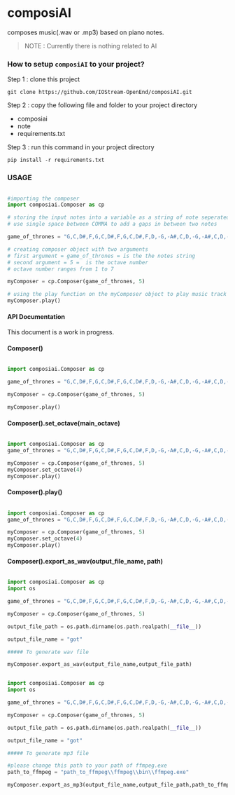 # composiAI
composes music(.wav or .mp3) based on piano notes.
> NOTE : Currently there is nothing related to AI
### How to setup ```composiAI``` to your project?

Step 1 : clone this project
```
git clone https://github.com/IOStream-OpenEnd/composiAI.git
```
Step 2 : copy the following file and folder to your project directory
- composiai
- note
- requirements.txt

Step 3 : run this command in your project directory
```
pip install -r requirements.txt
```
### USAGE

```python

#importing the composer
import composiai.Composer as cp

# storing the input notes into a variable as a string of note seperated by A COMMA(",")
# use single space between COMMA to add a gaps in between two notes

game_of_thrones = "G,C,D#,F,G,C,D#,F,G,C,D#,F,D,-G,-A#,C,D,-G,-A#,C,D,-G, , ,G, ,C, ,D#,F,G, ,C, ,D#,F,D,-A#,D#,F,D,-A#, ,F, ,-A#, ,D#,D,F, ,-A#, ,D#,D,C,-G#,-G#,-A#,C,-F,-G#,-A#,C,-F,-G#,-A#,C"

# creating composer object with two arguments
# first argument = game_of_thrones = is the the notes string 
# second argument = 5 =  is the octave number
# octave number ranges from 1 to 7

myComposer = cp.Composer(game_of_thrones, 5)

# using the play function on the myComposer object to play music track generated by our string game_of_thrones
myComposer.play()

```

#### API Documentation

This document is a work in progress.
#### Composer()
```python

import composiai.Composer as cp

game_of_thrones = "G,C,D#,F,G,C,D#,F,G,C,D#,F,D,-G,-A#,C,D,-G,-A#,C,D,-G, , ,G, ,C, ,D#,F,G, ,C, ,D#,F,D,-A#,D#,F,D,-A#, ,F, ,-A#, ,D#,D,F, ,-A#, ,D#,D,C,-G#,-G#,-A#,C,-F,-G#,-A#,C,-F,-G#,-A#,C"

myComposer = cp.Composer(game_of_thrones, 5)

myComposer.play()

```
#### Composer().set_octave(main_octave)
```python

import composiai.Composer as cp
game_of_thrones = "G,C,D#,F,G,C,D#,F,G,C,D#,F,D,-G,-A#,C,D,-G,-A#,C,D,-G, , ,G, ,C, ,D#,F,G, ,C, ,D#,F,D,-A#,D#,F,D,-A#, ,F, ,-A#, ,D#,D,F, ,-A#, ,D#,D,C,-G#,-G#,-A#,C,-F,-G#,-A#,C,-F,-G#,-A#,C"

myComposer = cp.Composer(game_of_thrones, 5)
myComposer.set_octave(4)
myComposer.play()

```
#### Composer().play()
```python

import composiai.Composer as cp
game_of_thrones = "G,C,D#,F,G,C,D#,F,G,C,D#,F,D,-G,-A#,C,D,-G,-A#,C,D,-G, , ,G, ,C, ,D#,F,G, ,C, ,D#,F,D,-A#,D#,F,D,-A#, ,F, ,-A#, ,D#,D,F, ,-A#, ,D#,D,C,-G#,-G#,-A#,C,-F,-G#,-A#,C,-F,-G#,-A#,C"

myComposer = cp.Composer(game_of_thrones, 5)
myComposer.set_octave(4)
myComposer.play()

```
#### Composer().export_as_wav(output_file_name, path)
```python

import composiai.Composer as cp
import os

game_of_thrones = "G,C,D#,F,G,C,D#,F,G,C,D#,F,D,-G,-A#,C,D,-G,-A#,C,D,-G, , ,G, ,C, ,D#,F,G, ,C, ,D#,F,D,-A#,D#,F,D,-A#, ,F, ,-A#, ,D#,D,F, ,-A#, ,D#,D,C,-G#,-G#,-A#,C,-F,-G#,-A#,C,-F,-G#,-A#,C"

myComposer = cp.Composer(game_of_thrones, 5)

output_file_path = os.path.dirname(os.path.realpath(__file__))

output_file_name = "got"

##### To generate wav file

myComposer.export_as_wav(output_file_name,output_file_path)

```
```python

import composiai.Composer as cp
import os

game_of_thrones = "G,C,D#,F,G,C,D#,F,G,C,D#,F,D,-G,-A#,C,D,-G,-A#,C,D,-G, , ,G, ,C, ,D#,F,G, ,C, ,D#,F,D,-A#,D#,F,D,-A#, ,F, ,-A#, ,D#,D,F, ,-A#, ,D#,D,C,-G#,-G#,-A#,C,-F,-G#,-A#,C,-F,-G#,-A#,C"

myComposer = cp.Composer(game_of_thrones, 5)

output_file_path = os.path.dirname(os.path.realpath(__file__))

output_file_name = "got"

##### To generate mp3 file

#please change this path to your path of ffmpeg.exe
path_to_ffmpeg = "path_to_ffmpeg\\ffmpeg\\bin\\ffmpeg.exe"

myComposer.export_as_mp3(output_file_name,output_file_path,path_to_ffmpeg)

```

